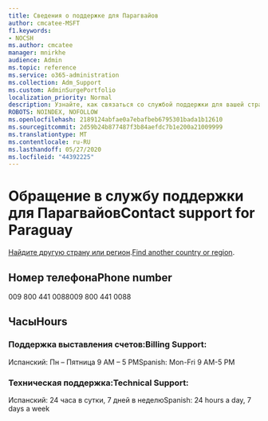```yaml
---
title: Сведения о поддержке для Парагвайов
author: cmcatee-MSFT
f1.keywords:
- NOCSH
ms.author: cmcatee
manager: mnirkhe
audience: Admin
ms.topic: reference
ms.service: o365-administration
ms.collection: Adm_Support
ms.custom: AdminSurgePortfolio
localization_priority: Normal
description: Узнайте, как связаться со службой поддержки для вашей страны или региона.
ROBOTS: NOINDEX, NOFOLLOW
ms.openlocfilehash: 2189124abfae0a7ebafbeb6795301bada1b12610
ms.sourcegitcommit: 2d59b24b877487f3b84aefdc7b1e200a21009999
ms.translationtype: MT
ms.contentlocale: ru-RU
ms.lasthandoff: 05/27/2020
ms.locfileid: "44392225"
---
```

# <a name="contact-support-for-paraguay"></a><span data-ttu-id="bfa15-103">Обращение в службу поддержки для Парагвайов</span><span class="sxs-lookup"><span data-stu-id="bfa15-103">Contact support for Paraguay</span></span>

<span data-ttu-id="bfa15-104">[Найдите другую страну или регион](../contact-support-for-business-products.md).</span><span class="sxs-lookup"><span data-stu-id="bfa15-104">[Find another country or region](../contact-support-for-business-products.md).</span></span>

## <a name="phone-number"></a><span data-ttu-id="bfa15-105">Номер телефона</span><span class="sxs-lookup"><span data-stu-id="bfa15-105">Phone number</span></span>
<span data-ttu-id="bfa15-106">009 800 441 0088</span><span class="sxs-lookup"><span data-stu-id="bfa15-106">009 800 441 0088</span></span>

## <a name="hours"></a><span data-ttu-id="bfa15-107">Часы</span><span class="sxs-lookup"><span data-stu-id="bfa15-107">Hours</span></span>
### <a name="billing-support"></a><span data-ttu-id="bfa15-108">Поддержка выставления счетов:</span><span class="sxs-lookup"><span data-stu-id="bfa15-108">Billing Support:</span></span>

<span data-ttu-id="bfa15-109">Испанский: Пн – Пятница 9 AM – 5 PM</span><span class="sxs-lookup"><span data-stu-id="bfa15-109">Spanish: Mon-Fri 9 AM-5 PM</span></span>

### <a name="technical-support"></a><span data-ttu-id="bfa15-110">Техническая поддержка:</span><span class="sxs-lookup"><span data-stu-id="bfa15-110">Technical Support:</span></span>

<span data-ttu-id="bfa15-111">Испанский: 24 часа в сутки, 7 дней в неделю</span><span class="sxs-lookup"><span data-stu-id="bfa15-111">Spanish: 24 hours a day, 7 days a week</span></span>
